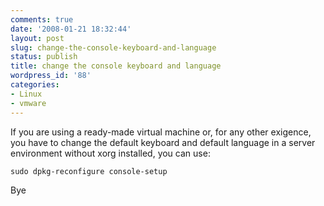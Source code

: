 ```yaml
---
comments: true
date: '2008-01-21 18:32:44'
layout: post
slug: change-the-console-keyboard-and-language
status: publish
title: change the console keyboard and language
wordpress_id: '88'
categories:
- Linux
- vmware
---
```


If you are using a ready-made virtual machine or, for any other exigence, you have to change the default keyboard and default language in a server environment without xorg installed, you can use:

```
sudo dpkg-reconfigure console-setup
```

Bye
